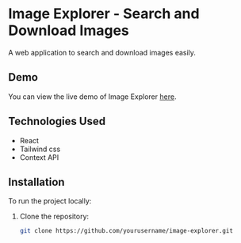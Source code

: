 # Image Explorer - Search and Download Images

A web application to search and download images easily.

## Demo

You can view the live demo of Image Explorer [here](https://image-explorer-project.netlify.app/).

## Technologies Used

- React
- Tailwind css
- Context API

## Installation

To run the project locally:

1. Clone the repository:

   ```bash
   git clone https://github.com/yourusername/image-explorer.git
